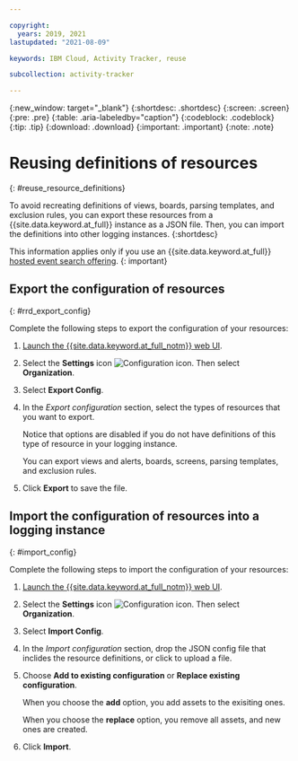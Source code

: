```yaml
---

copyright:
  years: 2019, 2021
lastupdated: "2021-08-09"

keywords: IBM Cloud, Activity Tracker, reuse

subcollection: activity-tracker

---
```


{:new_window: target="_blank"}
{:shortdesc: .shortdesc}
{:screen: .screen}
{:pre: .pre}
{:table: .aria-labeledby="caption"}
{:codeblock: .codeblock}
{:tip: .tip}
{:download: .download}
{:important: .important}
{:note: .note}

# Reusing definitions of resources
{: #reuse_resource_definitions}

To avoid recreating definitions of views, boards, parsing templates, and exclusion rules, you can export these resources from a {{site.data.keyword.at_full}} instance as a JSON file. Then, you can import the definitions into other logging instances.
{:shortdesc}

This information applies only if you use an {{site.data.keyword.at_full}} [hosted event search offering](/docs/activity-tracker?topic=activity-tracker-service_plan).
{: important}

## Export the configuration of resources
{: #rrd_export_config}

Complete the following steps to export the configuration of your resources:

1. [Launch the {{site.data.keyword.at_full_notm}} web UI](/docs/services/activity-tracker?topic=activity-tracker-launch).

2. Select the **Settings** icon ![Configuration icon](images/admin.png "Admin icon"). Then select **Organization**. 

3. Select **Export Config**.

4. In the *Export configuration* section, select the types of resources that you want to export.

    Notice that options are disabled if you do not have definitions of this type of resource in your logging instance. 

    You can export views and alerts, boards, screens, parsing templates, and exclusion rules. 

5. Click **Export** to save the file.


## Import the configuration of resources into a logging instance
{: #import_config}


Complete the following steps to import the configuration of your resources:

1. [Launch the {{site.data.keyword.at_full_notm}} web UI](/docs/services/activity-tracker?topic=activity-tracker-launch).

2. Select the **Settings** icon ![Configuration icon](images/admin.png "Admin icon"). Then select **Organization**. 

3. Select **Import Config**.

4. In the *Import configuration* section, drop the JSON config file that inclides the resource definitions, or click to upload a file.

5. Choose **Add to existing configuration** or **Replace existing configuration**.

    When you choose the **add** option, you add assets to the exisiting ones.

    When you choose the **replace** option, you remove all assets, and new ones are created.

6. Click **Import**.


